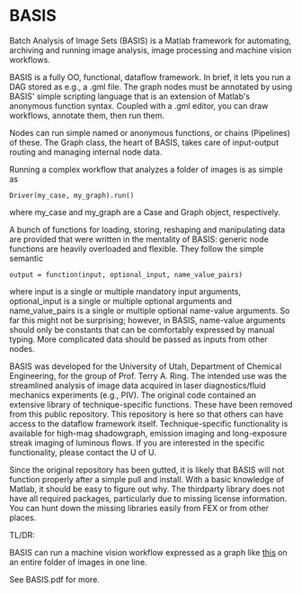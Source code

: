 # BASIS

Batch Analysis of Image Sets (BASIS) is a Matlab framework for automating, archiving and running image analysis, image processing and machine vision workflows.

BASIS is a fully OO, functional, dataflow framework. In brief, it lets you run a DAG stored as e.g., a .gml file. The graph nodes must be annotated by using BASIS' simple scripting language that is an extension of Matlab's anonymous function syntax. Coupled with a .gml editor, you can draw workflows, annotate them, then run them.

Nodes can run simple named or anonymous functions, or chains (Pipelines) of these. The Graph class, the heart of BASIS, takes care of input-output routing and managing internal node data.

Running a complex workflow that analyzes a folder of images is as simple as

`Driver(my_case, my_graph).run()`

where my_case and my_graph are a Case and Graph object, respectively.

A bunch of functions for loading, storing, reshaping and manipulating data are provided that were written in the mentality of BASIS: generic node functions are heavily overloaded and flexible. They follow the simple semantic

`output = function(input, optional_input, name_value_pairs)`

where input is a single or multiple mandatory input arguments, optional_input is a single or multiple optional arguments and name_value_pairs is a single or multiple optional name-value arguments. So far this might not be surprising; however, in BASIS, name-value arguments should only be constants that can be comfortably expressed by manual typing. More complicated data should be passed as inputs from other nodes.

BASIS was developed for the University of Utah, Department of Chemical Engineering, for the group of Prof. Terry A. Ring. The intended use was the streamlined analysis of image data acquired in laser diagnostics/fluid mechanics experiments (e.g., PIV). The original code contained an extensive library of technique-specific functions. These have been removed from this public repository. This repository is here so that others can have access to the dataflow framework itself. Technique-specific functionality is available for high-mag shadowgraph, emission imaging and long-exposure streak imaging of luminous flows. If you are interested in the specific functionality, please contact the U of U.

Since the original repository has been gutted, it is likely that BASIS will not function properly after a simple pull and install. With a basic knowledge of Matlab, it should be easy to figure out why. The thirdparty library does not have all required packages, particularly due to missing license information. You can hunt down the missing libraries easily from FEX or from other places.

TL/DR:

BASIS can run a machine vision workflow expressed as a graph like [this](data/graphs/shadow_simple_processing.png) on an entire folder of images in one line.

See BASIS.pdf for more.
